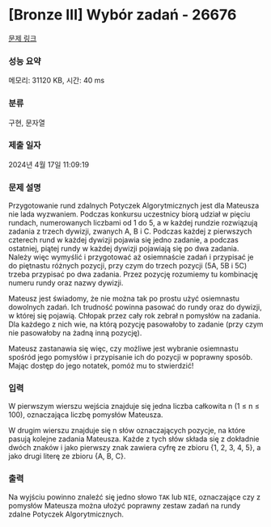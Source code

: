 # [Bronze III] Wybór zadań - 26676 

[문제 링크](https://www.acmicpc.net/problem/26676) 

### 성능 요약

메모리: 31120 KB, 시간: 40 ms

### 분류

구현, 문자열

### 제출 일자

2024년 4월 17일 11:09:19

### 문제 설명

<p>Przygotowanie rund zdalnych Potyczek Algorytmicznych jest dla Mateusza nie lada wyzwaniem. Podczas konkursu uczestnicy biorą udział w pięciu rundach, numerowanych liczbami od 1 do 5, a w każdej rundzie rozwiązują zadania z trzech dywizji, zwanych A, B i C. Podczas każdej z pierwszych czterech rund w każdej dywizji pojawia się jedno zadanie, a podczas ostatniej, piątej rundy w każdej dywizji pojawiają się po dwa zadania. Należy więc wymyślić i przygotować aż osiemnaście zadań i przypisać je do piętnastu różnych pozycji, przy czym do trzech pozycji (5A, 5B i 5C) trzeba przypisać po dwa zadania. Przez pozycję rozumiemy tu kombinację numeru rundy oraz nazwy dywizji.</p>

<p>Mateusz jest świadomy, że nie można tak po prostu użyć osiemnastu dowolnych zadań. Ich trudność powinna pasować do rundy oraz do dywizji, w której się pojawią. Chłopak przez cały rok zebrał n pomysłów na zadania. Dla każdego z nich wie, na którą pozycję pasowałoby to zadanie (przy czym nie pasowałoby na żadną inną pozycję).</p>

<p>Mateusz zastanawia się więc, czy możliwe jest wybranie osiemnastu spośród jego pomysłów i przypisanie ich do pozycji w poprawny sposób. Mając dostęp do jego notatek, pomóż mu to stwierdzić!</p>

### 입력 

 <p>W pierwszym wierszu wejścia znajduje się jedna liczba całkowita n (1 ≤ n ≤ 100), oznaczająca liczbę pomysłów Mateusza.</p>

<p>W drugim wierszu znajduje się n słów oznaczających pozycje, na które pasują kolejne zadania Mateusza. Każde z tych słów składa się z dokładnie dwóch znaków i jako pierwszy znak zawiera cyfrę ze zbioru {1, 2, 3, 4, 5}, a jako drugi literę ze zbioru {A, B, C}.</p>

### 출력 

 <p>Na wyjściu powinno znaleźć się jedno słowo <code>TAK</code> lub <code>NIE</code>, oznaczające czy z pomysłów Mateusza można ułożyć poprawny zestaw zadań na rundy zdalne Potyczek Algorytmicznych.</p>

